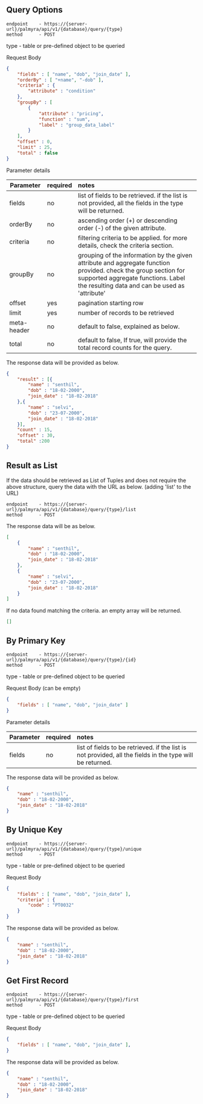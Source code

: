 ## Query Options



```
endpoint 	- https://{server-url}/palmyra/api/v1/{database}/query/{type}
method 		- POST
```

type - table or pre-defined object to be queried 



Request Body

```json
{
 	"fields" : [ "name", "dob", "join_date" ],	
	"orderBy" : [ "+name", "-dob" ],	
	"criteria" : {
		"attribute" : "condition"
	},
	"groupBy" : [
		{
			"attribute" : "pricing",
			"function" : "sum",
			"label" : "group_data_label"
		}
	],
	"offset" : 0,
	"limit" : 25,
    "total" : false
}
```



Parameter details

| Parameter   | required | notes                                                        |
| ----------- | -------- | :----------------------------------------------------------- |
| fields      | no       | list of fields to be retrieved. if the list is not provided, all the fields in the type will be returned. |
| orderBy     | no       | ascending order (+) or descending order (-) of the given attribute. |
| criteria    | no       | filtering criteria to be applied. for more details, check the criteria section. |
| groupBy     | no       | grouping of the information by the given attribute and aggregate function provided.  check the group section for supported aggregate functions.  Label the resulting data and can be used as 'attribute' |
| offset      | yes      | pagination starting row                                      |
| limit       | yes      | number of records to be retrieved                            |
| meta-header | no       | default to false,  explained as below.                       |
| total       | no       | default to false,  If true, will provide the total record counts for the query. |



The response data will be provided as below. 

```json
{
	"result" : [{
		"name" : "senthil",
        "dob" : "18-02-2000",
        "join_date" : "18-02-2018"
	},{
		"name" : "selvi",
        "dob" : "23-07-2000",
        "join_date" : "18-02-2018"
	}],
    "count" : 15,
    "offset" : 30,
    "total" :200    
}
```







## Result as List

If the data should be retrieved as List of Tuples and does not require the above structure, query the data with the URL  as below. (adding 'list' to the URL) 
```
endpoint 	- https://{server-url}/palmyra/api/v1/{database}/query/{type}/list
method 		- POST
```

The response data will be as below. 



```json
[
	{
		"name" : "senthil",
		"dob" : "18-02-2000",
		"join_date" : "18-02-2018"
	},
	{
		"name" : "selvi",
		"dob" : "23-07-2000",
		"join_date" : "18-02-2018"
	}
]
```



If no data found matching the criteria.  an empty array will be returned.



```json
[]
```





## By Primary Key

```
endpoint 	- https://{server-url}/palmyra/api/v1/{database}/query/{type}/{id}
method 		- POST
```

type - table or pre-defined object to be queried 



Request Body (can be empty)

```json
{
 	"fields" : [ "name", "dob", "join_date" ]
}
```



Parameter details

| Parameter   | required | notes                                                        |
| ----------- | -------- | :----------------------------------------------------------- |
| fields      | no       | list of fields to be retrieved. if the list is not provided, all the fields in the type will be returned. |



The response data will be provided as below. 

```json
{
	"name" : "senthil",
	"dob" : "18-02-2000",
	"join_date" : "18-02-2018"
}
```



## By Unique Key



```
endpoint 	- https://{server-url}/palmyra/api/v1/{database}/query/{type}/unique
method 		- POST
```

type - table or pre-defined object to be queried 



Request Body

```json
{
    "fields" : [ "name", "dob", "join_date" ],
	"criteria" : {
		"code" : "PT0032"
	}
}
```


The response data will be provided as below. 

```json
{
	"name" : "senthil",
	"dob" : "18-02-2000",
	"join_date" : "18-02-2018"
}
```



## Get First Record



```
endpoint 	- https://{server-url}/palmyra/api/v1/{database}/query/{type}/first
method 		- POST
```

type - table or pre-defined object to be queried 



Request Body

```json
{
    "fields" : [ "name", "dob", "join_date" ],
}
```


The response data will be provided as below. 

```json
{
	"name" : "senthil",
	"dob" : "18-02-2000",
	"join_date" : "18-02-2018"
}
```

